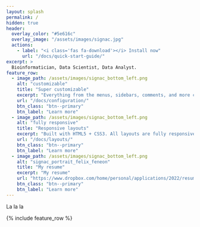 ```yaml
---
layout: splash
permalink: /
hidden: true
header:
  overlay_color: "#5e616c"
  overlay_image: "/assets/images/signac.jpg"
  actions:
    - label: "<i class='fas fa-download'></i> Install now"
      url: "/docs/quick-start-guide/"
excerpt: >
  Bioinformatician, Data Scientist, Data Analyst.
feature_row:
  - image_path: /assets/images/signac_bottom_left.png
    alt: "customizable"
    title: "Super customizable"
    excerpt: "Everything from the menus, sidebars, comments, and more can be configured or set with YAML Front Matter."
    url: "/docs/configuration/"
    btn_class: "btn--primary"
    btn_label: "Learn more"
  - image_path: /assets/images/signac_bottom_left.png
    alt: "fully responsive"
    title: "Responsive layouts"
    excerpt: "Built with HTML5 + CSS3. All layouts are fully responsive with helpers to augment your content."
    url: "/docs/layouts/"
    btn_class: "btn--primary"
    btn_label: "Learn more"
  - image_path: /assets/images/signac_bottom_left.png
    alt: "signac_portrait_felix_feneon"
    title: "My resume"
    excerpt: "My resume"
    url: "https://www.dropbox.com/home/personal/applications/2022/resume-pagedown?preview=Simone_Domenico_resume_data_science.pdf"
    btn_class: "btn--primary"
    btn_label: "Learn more"      
---
```


La la la

{% include feature_row %}